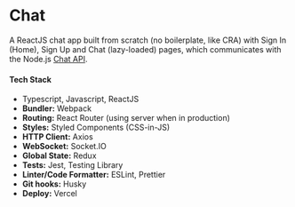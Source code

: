 # Chat

A ReactJS chat app built from scratch (no boilerplate, like CRA) with Sign In (Home), Sign Up and Chat (lazy-loaded) pages, which communicates with the Node.js [Chat API](https://github.com/Henriquecleite/chat-api).

#### Tech Stack

- Typescript, Javascript, ReactJS
- **Bundler:** Webpack
- **Routing:** React Router (using server when in production)
- **Styles:** Styled Components (CSS-in-JS)
- **HTTP Client:** Axios
- **WebSocket:** Socket&#46;IO
- **Global State:** Redux
- **Tests:** Jest, Testing Library
- **Linter/Code Formatter:** ESLint, Prettier
- **Git hooks:** Husky
- **Deploy:** Vercel
